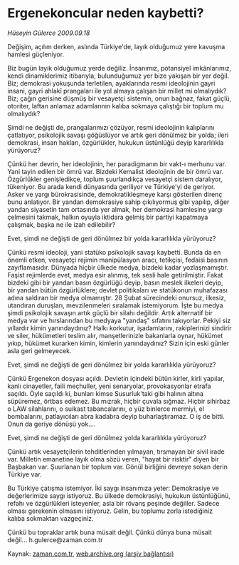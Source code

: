 # Ergenekoncular neden kaybetti?

*Hüseyin Gülerce 2009.09.18*

<tr><td class="metin" colspan="2" style="padding-top: 20px; padding-left: 5px; ">Değişim, açılım derken, aslında Türkiye'de, layık olduğumuz yere kavuşma hamlesi güçleniyor.</td></tr><tr><td class="metin" colspan="2" style="padding-top: 20px; padding-left: 5px; "><p> Biz bugün layık olduğumuz yerde değiliz. İnsanımız, potansiyel imkânlarımız, kendi dinamiklerimiz itibarıyla, bulunduğumuz yer bize yakışan bir yer değil. Biz; demokrasi yokuşunda terletilen, ayaklarında resmi ideolojinin gayri insani, gayri ahlakî prangaları ile yol almaya çalışan bir millet mi olmalıydık? Biz; çağın gerisine düşmüş bir vesayetçi sistemin, onun bağnaz, fakat güçlü, otoriter, laftan anlamaz adamlarının kalıba sokmaya çalıştığı bir toplum mu olmalıydık?
<p> Şimdi ne değişti de, prangalarımızı çözüyor, resmi ideolojinin kalıplarını çatlatıyor, psikolojik savaşı göğüslüyor ve artık geri dönülmez bir yolda; ileri demokrasi, insan hakları, özgürlükler, hukukun üstünlüğü deyip kararlılıkla yürüyoruz?
<p> Çünkü her devrin, her ideolojinin, her paradigmanın bir vakt-ı merhunu var. Yani tayin edilen bir ömrü var. Bizdeki Kemalist ideolojinin de bir ömrü var. Özgürlükler genişledikçe, toplum şuurlandıkça vesayetçi sistem daralıyor, tükeniyor. Bu arada kendi dünyasında geriliyor ve Türkiye'yi de geriyor. Asker ve yargı bürokrasisinde, demokratikleşmeye karşı gösterilen direnç bunu anlatıyor. Bir yandan demokrasiye sahip çıkılıyormuş gibi yapılıp, diğer yandan siyasetin tam ortasında yer almak, her demokrasi hamlesine yargı çelmesini takmak, halkın oyuyla iktidara gelmiş bir partiyi kapatmaya çalışmak, başka ne ile izah edilebilir?
<p> Evet, şimdi ne değişti de geri dönülmez bir yolda kararlılıkla yürüyoruz?
<p> Çünkü resmi ideoloji, yani statüko psikolojik savaşı kaybetti. Bunda da en önemli etken, vesayetçi rejimin manipülasyon aracı, tetikçisi, fedaisi basının zayıflamasıdır. Dünyada hiçbir ülkede medya, bizdeki kadar yozlaşmamıştır. Faşist rejimlerde evet, medya esir alınmış, tek sesli hale getirilmiştir. Fakat bizdeki gibi bir yandan basın özgürlüğü deyip, basın meslek ilkeleri deyip, bir yandan bütün özgürlüklere; devlet politikaları ve statükonun muhafazası adına saldıran bir medya olmamıştır. 28 Şubat sürecindeki onursuz, ilkesiz, utandıran duruşları, mevzilenmeleri sıralamak istemiyorum. İşte bu medya şimdi psikolojik savaşın artık güçlü bir silahı değildir. Artık alternatif bir medya var ve hırslarından bu medyaya "yandaş" sıfatını takıyorlar. Pekiyi siz yıllardır kimin yanındaydınız? Halkı korkutur, işadamlarını, rakiplerinizi sindirir ve siler, hükümetleri teslim alır, manşetlerinizle bakanlarla oynar, hükümet yıkıp, hükümet kurarken kimin, kimlerin yanındaydınız? Sizin için eski günler asla geri gelmeyecek.
<p> Evet, şimdi ne değişti de geri dönülmez bir yolda kararlılıkla yürüyoruz?
<p> Çünkü Ergenekon dosyası açıldı. Devletin içindeki bütün kirler, kirli yapılar, kanlı cinayetler, faili meçhuller, yeni senaryolar, provokasyonlar etrafa saçıldı. Öyle saçıldı ki, bunları kimse Susurluk'taki gibi halının altına süpüremez, örtbas edemez. Bu mızrak, hiçbir çuvala sığmaz. Hiçbir sihirbaz o LAW silahlarını, o suikast tabancalarını, o yüz binlerce mermiyi, el bombalarını, patlayıcıları abra kadabra deyip buharlaştıramaz. O iş de bitti. Onun da geriye dönüşü yok....
<p> Evet, şimdi ne değişti de geri dönülmez yolda kararlılıkla yürüyoruz?
<p> Çünkü artık vesayetçilerin tehditlerinden yılmayan, tırsmayan bir sivil irade var. Milletin emanetine layık olma sözü veren, "hayat bir risktir" diyen bir Başbakan var. Şuurlanan bir toplum var. Gönül birliğini devreye sokan derin Türkiye var.
<p> Bu Türkiye çatışma istemiyor. İki saygı insanımıza yeter: Demokrasiye ve değerlerimize saygı istiyoruz. Bu ülkede demokrasiyi, hukukun üstünlüğünü, refahı ve özgürlükleri isteyenler, asla bir rövanş peşinde değiller. Sadece olması gerekenin olmasını istiyoruz. Gelin, bu toplumu zorla istediğiniz kalıba sokmaktan vazgeçiniz.
<p> Çünkü bu topraklar artık buna müsait değil. Çünkü dünya buna müsait değil... h.gulerce@zaman.com.tr<br/></p></p></p></p></p></p></p></p></p></p></p></td></tr>

Kaynak: [zaman.com.tr](http://zaman.com.tr/yazar.do?yazino=893712), [web.archive.org (arşiv bağlantısı)](http://web.archive.org/web/20091123224416/http://www.zaman.com.tr:80/yazar.do?yazino=893712)
